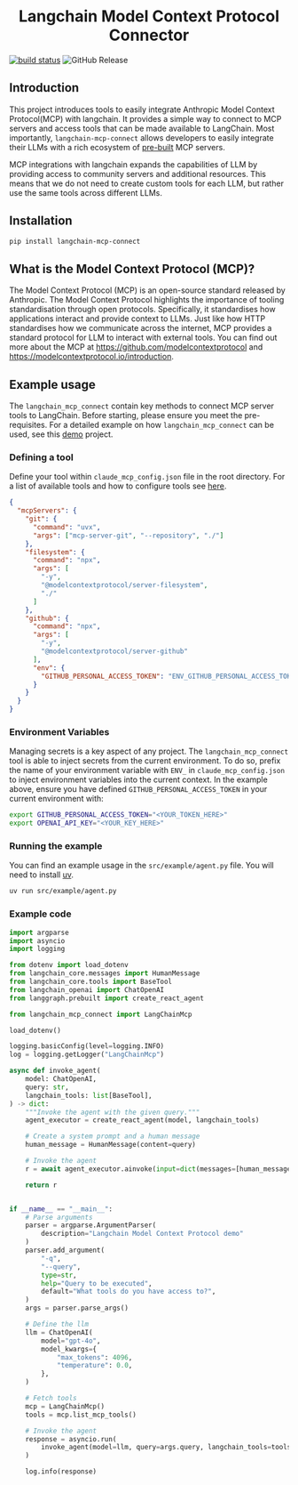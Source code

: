 
<h1 align="center">
  Langchain Model Context Protocol Connector
</h1>

[![build status](https://github.com/lloydhamilton/langchain_mcp_connect/actions/workflows/continuous-deployment.yaml/badge.svg)](https://github.com/lloydhamilton/langchain_mcp_connect/actions/workflows/continuous-deployment.yaml)
![GitHub Release](https://img.shields.io/github/v/release/lloydhamilton/langchain_mcp_connect)

## Introduction
This project introduces tools to easily integrate Anthropic Model Context Protocol(MCP) with langchain. 
It provides a simple way to connect to MCP servers and access tools that can be made available to LangChain.
Most importantly, `langchain-mcp-connect` allows developers to easily integrate their LLMs with a rich ecosystem 
of [pre-built](https://github.com/modelcontextprotocol/servers/tree/main) MCP servers.

MCP integrations with langchain expands the capabilities of LLM by providing access to community servers 
and additional resources. This means that we do not need to create custom
tools for each LLM, but rather use the same tools across different LLMs.

## Installation
```bash
pip install langchain-mcp-connect
```

## What is the Model Context Protocol (MCP)?
The Model Context Protocol (MCP) is an open-source standard released by Anthropic. 
The Model Context Protocol highlights the importance of tooling standardisation through open protocols. 
Specifically, it standardises how applications interact and provide context to LLMs. 
Just like how HTTP standardises how we communicate across the internet, MCP provides a standard protocol for LLM to interact with external tools.
You can find out more about the MCP at https://github.com/modelcontextprotocol and https://modelcontextprotocol.io/introduction.

## Example usage
The `langchain_mcp_connect` contain key methods to connect MCP server tools to LangChain. Before starting,
please ensure you meet the pre-requisites.
For a detailed example on how `langchain_mcp_connect` can be used, see this [demo](https://github.com/lloydhamilton/agentic_ai_mcp_demo) project.

### Defining a tool
Define your tool within `claude_mcp_config.json` file in the root directory. For a list 
of available tools and how to configure tools see [here](https://github.com/modelcontextprotocol/servers/tree/main). 
```json
{
  "mcpServers": {
    "git": {
      "command": "uvx",
      "args": ["mcp-server-git", "--repository", "./"]
    },
    "filesystem": {
      "command": "npx",
      "args": [
        "-y",
        "@modelcontextprotocol/server-filesystem",
        "./"
      ]
    },
    "github": {
      "command": "npx",
      "args": [
        "-y",
        "@modelcontextprotocol/server-github"
      ],
      "env": {
        "GITHUB_PERSONAL_ACCESS_TOKEN": "ENV_GITHUB_PERSONAL_ACCESS_TOKEN"
      }
    }
  }
}
```

### Environment Variables
Managing secrets is a key aspect of any project. The `langchain_mcp_connect` tool is 
able to inject secrets from the current environment. 
To do so, prefix the name of your environment variable with 
`ENV_` in `claude_mcp_config.json` to inject environment variables into the current
context. In the example above, ensure you have defined `GITHUB_PERSONAL_ACCESS_TOKEN`
in your current environment with:

```bash
export GITHUB_PERSONAL_ACCESS_TOKEN="<YOUR_TOKEN_HERE>"
export OPENAI_API_KEY="<YOUR_KEY_HERE>"
```

### Running the example
You can find an example usage in the `src/example/agent.py` file. You will need to 
install [uv](https://astral.sh/blog/uv).

```bash
uv run src/example/agent.py
```

### Example code
```python
import argparse
import asyncio
import logging

from dotenv import load_dotenv
from langchain_core.messages import HumanMessage
from langchain_core.tools import BaseTool
from langchain_openai import ChatOpenAI
from langgraph.prebuilt import create_react_agent

from langchain_mcp_connect import LangChainMcp

load_dotenv()

logging.basicConfig(level=logging.INFO)
log = logging.getLogger("LangChainMcp")

async def invoke_agent(
    model: ChatOpenAI,
    query: str,
    langchain_tools: list[BaseTool],
) -> dict:
    """Invoke the agent with the given query."""
    agent_executor = create_react_agent(model, langchain_tools)

    # Create a system prompt and a human message
    human_message = HumanMessage(content=query)

    # Invoke the agent
    r = await agent_executor.ainvoke(input=dict(messages=[human_message]))

    return r


if __name__ == "__main__":
    # Parse arguments
    parser = argparse.ArgumentParser(
        description="Langchain Model Context Protocol demo"
    )
    parser.add_argument(
        "-q",
        "--query",
        type=str,
        help="Query to be executed",
        default="What tools do you have access to?",
    )
    args = parser.parse_args()

    # Define the llm
    llm = ChatOpenAI(
        model="gpt-4o",
        model_kwargs={
            "max_tokens": 4096,
            "temperature": 0.0,
        },
    )

    # Fetch tools
    mcp = LangChainMcp()
    tools = mcp.list_mcp_tools()

    # Invoke the agent
    response = asyncio.run(
        invoke_agent(model=llm, query=args.query, langchain_tools=tools)
    )

    log.info(response)
```
